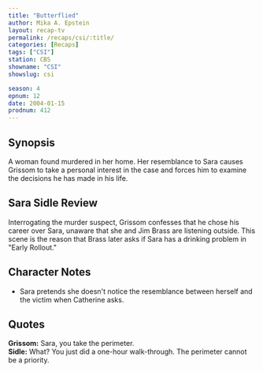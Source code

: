```yaml
---
title: "Butterflied"
author: Mika A. Epstein
layout: recap-tv
permalink: /recaps/csi/:title/
categories: [Recaps]
tags: ["CSI"]
station: CBS
showname: "CSI"
showslug: csi

season: 4
epnum: 12
date: 2004-01-15
prodnum: 412  
---
```


## Synopsis

A woman found murdered in her home. Her resemblance to Sara causes Grissom to take a personal interest in the case and forces him to examine the decisions he has made in his life.

## Sara Sidle Review

Interrogating the murder suspect, Grissom confesses that he chose his career over Sara, unaware that she and Jim Brass are listening outside. This scene is the reason that Brass later asks if Sara has a drinking problem in "Early Rollout."

## Character Notes

* Sara pretends she doesn't notice the resemblance between herself and the victim when Catherine asks.

## Quotes

**Grissom:** Sara, you take the perimeter.  
**Sidle:** What? You just did a one-hour walk-through. The perimeter cannot be a priority.